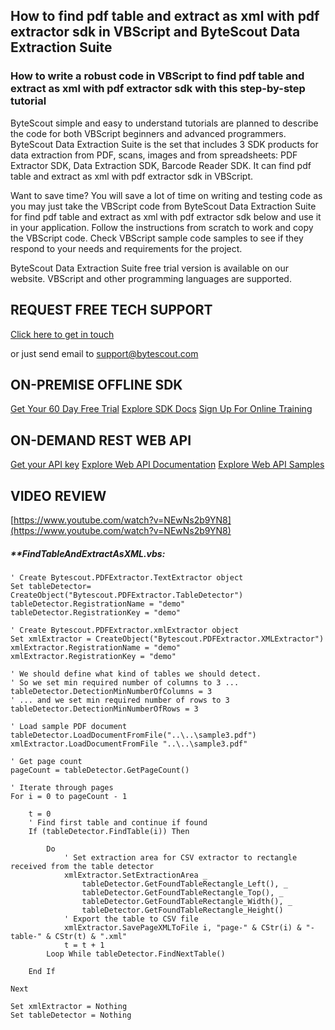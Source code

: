 ## How to find pdf table and extract as xml with pdf extractor sdk in VBScript and ByteScout Data Extraction Suite

### How to write a robust code in VBScript to find pdf table and extract as xml with pdf extractor sdk with this step-by-step tutorial

ByteScout simple and easy to understand tutorials are planned to describe the code for both VBScript beginners and advanced programmers. ByteScout Data Extraction Suite is the set that includes 3 SDK products for data extraction from PDF, scans, images and from spreadsheets: PDF Extractor SDK, Data Extraction SDK, Barcode Reader SDK. It can find pdf table and extract as xml with pdf extractor sdk in VBScript.

Want to save time? You will save a lot of time on writing and testing code as you may just take the VBScript code from ByteScout Data Extraction Suite for find pdf table and extract as xml with pdf extractor sdk below and use it in your application. Follow the instructions from scratch to work and copy the VBScript code. Check VBScript sample code samples to see if they respond to your needs and requirements for the project.

ByteScout Data Extraction Suite free trial version is available on our website. VBScript and other programming languages are supported.

## REQUEST FREE TECH SUPPORT

[Click here to get in touch](https://bytescout.zendesk.com/hc/en-us/requests/new?subject=ByteScout%20Data%20Extraction%20Suite%20Question)

or just send email to [support@bytescout.com](mailto:support@bytescout.com?subject=ByteScout%20Data%20Extraction%20Suite%20Question) 

## ON-PREMISE OFFLINE SDK 

[Get Your 60 Day Free Trial](https://bytescout.com/download/web-installer?utm_source=github-readme)
[Explore SDK Docs](https://bytescout.com/documentation/index.html?utm_source=github-readme)
[Sign Up For Online Training](https://academy.bytescout.com/)


## ON-DEMAND REST WEB API

[Get your API key](https://pdf.co/documentation/api?utm_source=github-readme)
[Explore Web API Documentation](https://pdf.co/documentation/api?utm_source=github-readme)
[Explore Web API Samples](https://github.com/bytescout/ByteScout-SDK-SourceCode/tree/master/PDF.co%20Web%20API)

## VIDEO REVIEW

[https://www.youtube.com/watch?v=NEwNs2b9YN8](https://www.youtube.com/watch?v=NEwNs2b9YN8)




<!-- code block begin -->

##### ****FindTableAndExtractAsXML.vbs:**
    
```
' Create Bytescout.PDFExtractor.TextExtractor object
Set tableDetector= CreateObject("Bytescout.PDFExtractor.TableDetector")
tableDetector.RegistrationName = "demo"
tableDetector.RegistrationKey = "demo"

' Create Bytescout.PDFExtractor.xmlExtractor object
Set xmlExtractor = CreateObject("Bytescout.PDFExtractor.XMLExtractor")
xmlExtractor.RegistrationName = "demo"
xmlExtractor.RegistrationKey = "demo"

' We should define what kind of tables we should detect.
' So we set min required number of columns to 3 ...
tableDetector.DetectionMinNumberOfColumns = 3
' ... and we set min required number of rows to 3
tableDetector.DetectionMinNumberOfRows = 3

' Load sample PDF document
tableDetector.LoadDocumentFromFile("..\..\sample3.pdf")
xmlExtractor.LoadDocumentFromFile "..\..\sample3.pdf"

' Get page count
pageCount = tableDetector.GetPageCount()

' Iterate through pages
For i = 0 to pageCount - 1 
 
	t = 0
	' Find first table and continue if found
	If (tableDetector.FindTable(i)) Then

		Do
			' Set extraction area for CSV extractor to rectangle received from the table detector
			xmlExtractor.SetExtractionArea _
				tableDetector.GetFoundTableRectangle_Left(), _
				tableDetector.GetFoundTableRectangle_Top(), _
				tableDetector.GetFoundTableRectangle_Width(), _
				tableDetector.GetFoundTableRectangle_Height()
			' Export the table to CSV file
			xmlExtractor.SavePageXMLToFile i, "page-" & CStr(i) & "-table-" & CStr(t) & ".xml"
			t = t + 1
		Loop While tableDetector.FindNextTable()
		
	End If

Next

Set xmlExtractor = Nothing
Set tableDetector = Nothing


```

<!-- code block end -->